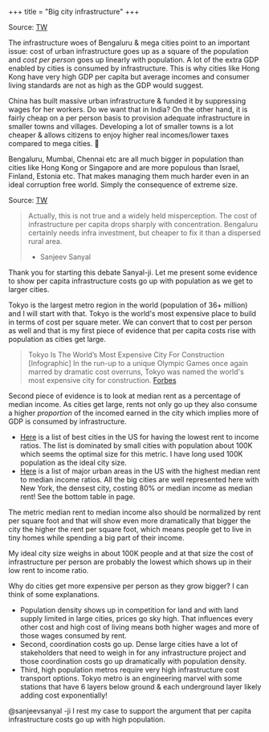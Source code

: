 +++
title = "Big city infrastructure"
+++

Source: [TW](https://twitter.com/svembu/status/1567293105979953154)


The infrastructure woes of Bengaluru & mega cities point to an important issue: cost of urban infrastructure goes up as a square of the population and *cost per person* goes up linearly with population. A lot of the extra GDP enabled by cities is consumed by infrastructure. This is why cities like Hong Kong have very high GDP per capita but average incomes and consumer living standards are not as high as the GDP would suggest.

China has built massive urban infrastructure & funded it by suppressing wages for her workers. Do we want that in India? On the other hand, it is fairly cheap on a per person basis to provision adequate infrastructure in smaller towns and villages. Developing a lot of smaller towns is a lot cheaper & allows citizens to enjoy higher real incomes/lower taxes compared to mega cities. 🙏

Bengaluru, Mumbai, Chennai etc are all much bigger in population than cities like Hong Kong or Singapore and are more populous than Israel, Finland, Estonia etc. That makes managing them much harder even in an ideal corruption free world. Simply the consequence of extreme size.

Source: [TW](https://threadreaderapp.com/thread/1567680637150310401.html)


> Actually, this is not true and a widely held misperception. The cost of infrastructure per capita drops sharply with concentration. Bengaluru certainly needs infra investment, but cheaper to fix it than a dispersed rural area.  
> - Sanjeev Sanyal

Thank you for starting this debate Sanyal-ji. Let me present some evidence to show per capita infrastructure costs go up with population as we get to larger cities.

Tokyo is the largest metro region in the world (population of 36+ million) and I will start with that. Tokyo is the world's most expensive place to build in terms of cost per square meter. We can convert that to cost per person as well and that is my first piece of evidence that per capita costs rise with population as cities get large.

> Tokyo Is The World’s Most Expensive City For Construction [Infographic] In the run-up to a unique Olympic Games once again marred by dramatic cost overruns, Tokyo was named the world's most expensive city for construction. [Forbes](https://www.forbes.com/sites/niallmccarthy/2021/07/27/tokyo-is-the-worlds-most-expensive-city-for-construction-infographic/) 

Second piece of evidence is to look at median rent as a percentage of median income. As cities get large, rents not only go up they also consume a higher *proportion* of the incomed earned in the city which implies more of GDP is consumed by infrastructure. 

- [Here](https://www.rent.com/research/best-cities-rent-to-income-ratio/) is a list of best cities in the US for having the lowest rent to income ratios. The list is dominated by small cities with population about 100K which seems the optimal size for this metric. I have long used 100K population as the ideal city size.
- [Here](https://www.rent.com/research/cities-you-cant-afford-rent-to-income-ratio/) is a list of major urban areas in the US with the highest median rent to median income ratios. All the big cities are well represented here with New York, the densest city, costing 80% or median income as median rent! See the bottom table in page.

The metric median rent to median income also should be normalized by rent per square foot and that will show even more dramatically that bigger the city the higher the rent per square foot, which means people get to live in tiny homes while spending a big part of their income.


My ideal city size weighs in about 100K people and at that size the cost of infrastructure per person are probably the lowest which shows up in their low rent to income ratio.

Why do cities get more expensive per person as they grow bigger? I can think of some explanations.

- Population density shows up in competition for land and with land supply limited in large cities, prices go sky high. That influences every other cost and high cost of living means both higher wages and more of those wages consumed by rent.
- Second, coordination costs go up. Dense large cities have a lot of stakeholders that need to weigh in for any infrastructure project and those coordination costs go up dramatically with population density.
- Third, high population metros require very high infrastructure cost transport options. Tokyo metro is an engineering marvel with some stations that have 6 layers below ground & each underground layer likely adding cost exponentially!

@sanjeevsanyal -ji I rest my case to support the argument that per capita infrastructure costs go up with high population. 